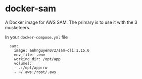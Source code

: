 # docker-sam

A Docker image for AWS SAM. The primary is to use it with the 3 musketeers.

In your `docker-compose.yml` file
```
  sam:
    image: anhnguyen072/sam-cli:1.15.0
    env_file: .env
    working_dir: /opt/app
    volumes:
    - .:/opt/app:rw
    - ~/.aws:/root/.aws
```